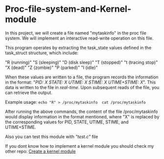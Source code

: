 # Proc-file-system-and-Kernel-module

In this project, we will create a file named "mytaskinfo" in the proc file system. We will implement an interactive read-write operation on this file.


This program operates by extracting the task_state values defined in the task_struct structure, which include:

"R (running)"
"S (sleeping)"
"D (disk sleep)"
"T (stopped)"
"t (tracing stop)"
"X (dead)"
"Z (zombie)"
"P (parked)"
"I (idle)"

When these values are written to a file, the program records the information in the format:
 "*PID: X STATE: X UTIME: X STIME: X UTIME+STIME: X*". 
 This data is written to the file in *real-time*. Upon subsequent reads of the file, you can retrieve the output.

Example usage:
``
echo "R" > /proc/mytaskinfo 
cat /proc/mytaskinfo
``

After running the above commands, the content of the file /proc/mytaskinfo would display information in the format mentioned, where "X" is replaced by the corresponding values for PID, STATE, UTIME, STIME, and UTIME+STIME.

Also you can test this module with *"test.c"* file

If you dont know how to implement a kernel module you should check my other repo:
[Create a kernel module](https://github.com/atutuncuogluu/OShw2)
